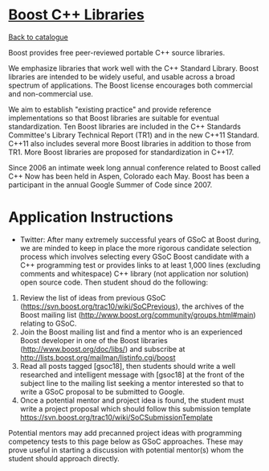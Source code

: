 
# [Boost C++ Libraries](http://www.boost.org/)

[Back to catalogue](../README.md#boost-c-libraries)

Boost provides free peer-reviewed portable C++ source libraries.

We emphasize libraries that work well with the C++ Standard Library. Boost libraries are intended to be widely useful, and usable across a broad spectrum of applications. The Boost license encourages both commercial and non-commercial use.

We aim to establish "existing practice" and provide reference implementations so that Boost libraries are suitable for eventual standardization. Ten Boost libraries are included in the C++ Standards Committee's Library Technical Report (TR1) and in the new C++11 Standard. C++11 also includes several more Boost libraries in addition to those from TR1. More Boost libraries are proposed for standardization in C++17.

Since 2006 an intimate week long annual conference related to Boost called C++ Now has been held in Aspen, Colorado each May. Boost has been a participant in the annual Google Summer of Code since 2007.

# Application Instructions

* Twitter: After many extremely successful years of GSoC at Boost during, we are minded to keep in place the more rigorous candidate selection process which involves selecting every GSoC Boost candidate with a C++ programming test or provides links to at least 1,000 lines (excluding comments and whitespace) C++ library (not application nor solution) open source code. Then student shoud do the following:
1. Review the list of ideas from previous GSoC (https://svn.boost.org/trac10/wiki/SoCPrevious), the archives of the Boost mailing list (http://www.boost.org/community/groups.html#main) relating to GSoC.
2. Join the Boost mailing list and find a mentor who is an experienced Boost developer in one of the Boost libraries (http://www.boost.org/doc/libs/) and subscribe at http://lists.boost.org/mailman/listinfo.cgi/boost
3. Read all posts tagged [gsoc18], then students should write a well researched and intelligent message with [gsoc18] at the front of the subject line to the mailing list seeking a mentor interested so that to write a GSoC proposal to be submitted to Google.
4. Once a potential mentor and project idea is found, the student must write a project proposal which should follow this submission template https://svn.boost.org/trac10/wiki/SoCSubmissionTemplate

Potential mentors may add precanned project ideas with programming competency tests to this page below as GSoC approaches. These may prove useful in starting a discussion with potential mentor(s) whom the student should approach directly.